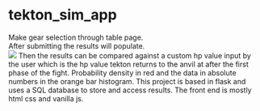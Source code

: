 # tekton_sim_app
Make gear selection through table page.\
After submitting the results will populate.\
<img src="https://i.imgur.com/4HAJWV0.gif">
Then the results can be compared against a custom hp value input by the user which is the hp value tekton returns to the anvil at after the first phase of the fight.
Probability density in red and the data in absolute numbers in the orange bar histogram.
This project is based in flask and uses a SQL database to store and access results. The front end is mostly html css and vanilla js.

